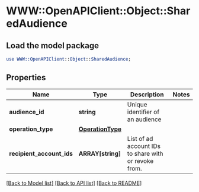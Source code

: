 # WWW::OpenAPIClient::Object::SharedAudience

## Load the model package
```perl
use WWW::OpenAPIClient::Object::SharedAudience;
```

## Properties
Name | Type | Description | Notes
------------ | ------------- | ------------- | -------------
**audience_id** | **string** | Unique identifier of an audience | 
**operation_type** | [**OperationType**](OperationType.md) |  | 
**recipient_account_ids** | **ARRAY[string]** | List of ad account IDs to share with or revoke from. | 

[[Back to Model list]](../README.md#documentation-for-models) [[Back to API list]](../README.md#documentation-for-api-endpoints) [[Back to README]](../README.md)


